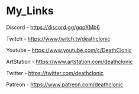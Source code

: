 # My_Links

Discord - https://discord.gg/gqpXMb6

Twitch - https://www.twitch.tv/deathclonic

Youtube - https://www.youtube.com/c/DeathClonic

ArtStation - https://www.artstation.com/deathclonic

Twitter - https://twitter.com/deathclonic

Patreon - https://www.patreon.com/deathclonic
